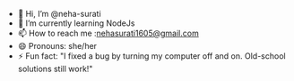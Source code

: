 - 👋 Hi, I’m @neha-surati
- 🌱 I’m currently learning NodeJs
- 📫 How to reach me :nehasurati1605@gmail.com
- 😄 Pronouns: she/her
- ⚡ Fun fact: "I fixed a bug by turning my computer off and on. Old-school solutions still work!"


